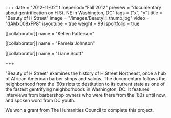 +++
date = "2012-11-02"
timeperiod="Fall 2012"
preview = "documentary about gentrification on H St. NE in Washington, DC"
tags = ["x", "y"]
title = "Beauty of H Street"
image = "/images/BeautyH_thumb.jpg"
video = "dAMx008xFP8"
isyoutube = true
weight = 99
isportfolio = true

[[collaborator]]
name = "Kellen Patterson"

[[collaborator]]
name = "Pamela Johnson"

[[collaborator]]
name = "Liane Scott"

+++

"Beauty of H Street" examines the history of H Street Northeast, once a hub of African American barber shops and salons. The documentary follows the neighborhood from the ‘60s riots to destitution to its current state as one of the fastest gentrifying neighborhoods in Washington, DC. It features interviews from barbershop owners who were there from the '60s until now, and spoken word from DC youth. 

We won a grant from The Humanities Council to complete this project.